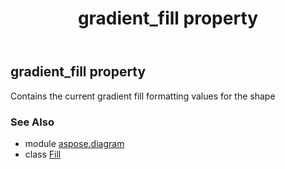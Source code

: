 ﻿---
title: gradient_fill property
second_title: Aspose.Diagram for Python via .NET API References
description: 
type: docs
weight: 90
url: /python-net/aspose.diagram/fill/gradient_fill/
is_root: false
---

## gradient_fill property


Contains the current gradient fill formatting values for the shape

### See Also
* module [aspose.diagram](../../)
* class [Fill](/diagram/python-net/aspose.diagram/fill)
